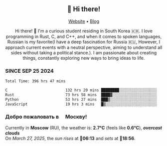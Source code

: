 <h2 align="center">👋 Hi there!</h2>
<p align="center">
  <a href="https://urdekcah.ru">Website</a> •
  <a href="https://urdekcah.blog">Blog</a>
</p>

<p align="center">
  Hi there! 👋 I'm a curious student residing in South Korea 🇰🇷. I love programming in Rust, C, and C++, and when it comes to spoken languages, Russian is my favorite(I have a deep fascination for Russia 🇷🇺, However, I approach current events with a neutral perspective, aiming to understand all sides without taking a political stance.). I am passionate about creating things, constantly exploring new ways to bring ideas to life.
</p>

### SINCE SEP 25 2024
<!--START_SECTION:waka-->
<!--LAST_WAKA_UPDATE:2025-03-26 18:31:08-->
```txt
Total Time: 396 hrs 47 mins

C                          132 hrs 20 mins ████████░░░░░░░░░░░░░░░░░   32.44 %
Rust                       73 hrs 58 mins  ████▓░░░░░░░░░░░░░░░░░░░░   18.13 %
Python                     53 hrs 27 mins  ███▒░░░░░░░░░░░░░░░░░░░░░   13.10 %
JavaScript                 19 hrs 3 mins   █▒░░░░░░░░░░░░░░░░░░░░░░░   04.67 %
```
<!--END_SECTION:waka-->

<h3>Добро пожаловать в <img src="https://cdn-icons-png.flaticon.com/512/197/197408.png" width="13"/> Москву!</h3>

<!--START_SECTION:weather:moscow-->
<!--LAST_WEATHER_UPDATE:2025-03-27 03:35:59-->
Currently in **Moscow** (RU), the weather is: **2.7°C** (feels like **0.6°C**), ***overcast clouds***<br/>
On *March 27, 2025*, the *sun rises* at 🌅**06:13** and *sets* at 🌇**18:56**.
<!--END_SECTION:weather-->
